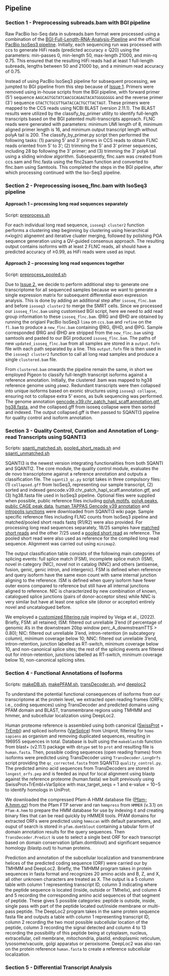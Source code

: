 ## Pipeline     

### Section 1 - Preprocessing subreads.bam with BGI pipeline     
Raw PacBio Iso-Seq data in subreads.bam format were processed using a combination of the [BGI-Full-Length-RNA-Analysis-Pipeline](https://github.com/shizhuoxing/BGI-Full-Length-RNA-Analysis-Pipeline) and the official [PacBio IsoSeq3 pipeline](https://github.com/PacificBiosciences/IsoSeq).  Initially, each sequencing run was processed with ccs to generate HiFi reads (predicted accuracy ≥ Q20) using the parameters: min-passes 0, min-length 50, max-length 21000, and min-rq 0.75. This ensured that the resulting HiFi reads had at least 1 full-length subreads, lengths between 50 and 21000 bp, and a minimum read accuracy of 0.75.     

Instead of using PacBio IsoSeq3 pipeline for subsequent processing, we jumpted to BGI pipeline from this step because of [Issue 1](/logs/Issue_1). Primers were removed using in-house scripts from the BGI pipeline, with forward primer (5') sequence `AAGCAGTGGTATCAACGCAGAGTACATGGGGGGGG` and the reverse primer (3') sequence `GTACTCTGCGTTGATACCACTGCTTACTAGT`. These primers were mapped to the CCS reads using NCBI BLAST (version 2.11.1). The BLAST results were utilized by the classify_by_primer utility to identify full-length transcripts based on the BGI patented multi-transcripts approach. FLNC reads were generated with parameters: minimum UMI length of 8, minimum aligned primer length is 16, and minimum output transcript length without polyA tail is 200. The classify_by_primer.py script then performed the following tasks: (1) parsing 5’ and 3’ primers in CCS reads to obtain FLNC reads oriented from 5’ to 3’; (2) trimming the 5’ and 3’ primer sequences, including 28 bp following the 3’ primer; and (3) trimming the 3’ polyA tail using a sliding window algorithm. Subsequently, flnc.sam was created from ccs.sam and flnc.fasta using the flnc2sam function and converted to flnc.bam using Samtools. This completed the steps in the BGI pipeline, after which processing continued with the Iso-Seq3 pipeline.   

### Section 2 - Preprocessing isoseq_flnc.bam with IsoSeq3 pipeline      
#### Approach 1 – processing long read sequences separately      
Script: [preprocess.sh](/codes/preprocess.sh)      

For each individual long read sequence, `isoseq3 cluster2` function performs a clustering step beginning by clustering using hierarchical n•log(n) alignemnt and iterative cluater merging, followed by polishing POA sequence generation using a QV-guided consensus approach. The resulting output contains isoforms with at least 2 FLNC reads, all should have a predicted accuracy of ≥0.99, as HiFi reads were used as input.     

#### Approach 2 – processing long read sequences together     
Script: [preprocess_pooled.sh](/codes/preprocess_pooled.sh)    

Due to [Issue 2](/logs/Issue_2), we decide to perform additional step to generate one transcriptome for all sequenced samples because we want to generate a single expression matrix for subsequent differential exon expression analysis. This is done by adding an additional step after `isoseq_flnc.bam` and before `isoseq3 cluster2` to merge the SMRT cells. Since we processed our `isoseq_flnc.bam` using customised BGI script, here we need to add read group information to these `isoseq_flnc.bam`. @RG and @HD are obtained by running the origianl PacBio IsoSeq3 `lima` on `ccs.bam` and `refine` on the `fl.bam` to produce a `new_flnc.bam` containing @RG, @HD, and @PG. Sample corresponded @RG and @HD are stripped from the `new_flnc.bam` using samtools and pasted to our BGI produced `isoseq_flnc.bam`. The paths of new `updated_isoseq_flnc.bam` from all samples are stored in a `output.fofn` file with each path separated by a line. This `output.fofn` file is then used in the `isoseq3 cluster2` function to call all long read samples and produce a single `clustered.bam` file.      

From `clustered.bam` onwards the pipeline remain the same, in short we employed Pigeon to classify full-length transcript isoforms against a reference annotation. Initially, the clustered .bam was mapped to hg38 reference genome using `pbmm2`. Redundant transcripts were then collapsed into unique isoforms based on exonic structures using `isoseq3 collapse`, ensuring not to collapse extra 5' exons, as bulk sequencing was performed. The genome annotation [gencode.v39.chr_patch_hapl_scaff.annotation.gtf](https://ftp.ebi.ac.uk/pub/databases/gencode/Gencode_human/release_39/gencode.v39.chr_patch_hapl_scaff.annotation.gtf.gz), [hg38.fasta](https://hgdownload.soe.ucsc.edu/goldenPath/hg38/bigZips/hg38.fa.gz), and the collapsed.gff from isoseq collapse were then sorted and indexed. The output collapsed.gff is then passed to SQANTI3 pipeline for quality control and isoform annotation.            

### Section 3 - Quality Control, Curation and Annotation of Long-read Transcripts using SQANTI3      
Scripts: [sqanti_matched.sh](/codes/sqanti_matched.sh), [pooled_short_reads.sh](/codes/pooled_short_reads.sh) and [sqanti_unmatched.sh](/codes/sqanti_unmatched.sh)     

SQANTI3 is the newest version integrating functionalities from both SQANTI and SQANTI2. The core module, the quality control module, evaluates the de novo transcriptome against a reference annotation and outputs a classification file. The `sqanti3_qc.py` script takes in three compulsory files: (1) `collapsed.gff` from IsoSeq3, representing our sample transcript, (2) sorted and indexed gencode.v39.chr_patch_hapl_scaff.annotation.gtf, and (3) hg38.fasta file used in IsoSeq3 pipeline. Optional files were supplied when possible, public reference files including [polyA motifs](/docs/mouse_and_human.polyA_motifs.txt), [polyA peaks](/docs/atlas.clusters.2.0.GRCh38.96.bed.zip), [public CAGE peak data](/docs/human.refTSS_v3.1.hg38.bed.zip), [human TAPPAS Gencode v39 annotation](https://app.tappas.org/resources/downloads/gffs/Homo_sapiens_Gencode_v39.zip) and [intropolis junctions](https://github.com/Magdoll/images_public/blob/master/SQANTI2_support_data/intropolis.v1.hg19_with_liftover_to_hg38.tsv.min_count_10.modified.gz) were downloaded from SQANTI3 wiki page. Sample specific reference files including FLNC counts from IsoSeq3 pipeline and matched/pooled short reads fastq (R1/R2) were also provided. For processing long read sequences separately, 18/25 samples have [matched short reads](docs/short_read_to_long_read_map.csv) and the other 7/25 used a [pooled short read](pooled_short_read.fofn) as reference. The pooled short read were also used as reference for the compiled long read sequence. Alignment was carried out using `minimap2`.   

The output classification table consists of the following main categories of splicing events: full splice match (FSM), incomplete splice match (ISM), novel in category (NIC), novel not in catalog (NNC) and others (antisense, fusion, genic, genic intron, and intergenic). FSM is defined when reference and query isoform have the same exon count with same internal junction aligning to the reference. ISM is defined when query isoform have fewer outer exons compared to reference but still have all internal junctions aligned to reference. NIC is characterized by new combination of known, catalogued splice junctions (pairs of donor-acceptor sites) while NNC is very similar but have at least one splice site (donor or acceptor) entirely novel and uncatalogued before.    

We employed a [customized filtering rule](filter_custom.json) inspired by Veiga et al., (2022). Briefly, FSM: all retained; ISM: filtered out unreliable 3’end (if percentage of genomic A’s in the downstream 20bp window perc_A_dowmstreamTTS > 0.80); NIC: filtered out unreliable 3’end, intron-retention (in subcategory column), minimum coverage below 10; NNC: filtered out unreliable 3’end, intron-retention, junction labelled as RT-switch, minimum coverage below 10, and non-canonical splice sites; the rest of the splicing events are filtered out for intron-retention, junctions labelled as RT-switch, minimum coverage below 10, non-canonical splicing sites.      

### Section 4 - Functional Annotations of Isoforms     
Scripts: [makeDB.sh](/codes/makeDB.sh), [makePFAM.sh](/codes/makePFAM.sh), [transDecoder.sh](/codes/transDecoder.sh), and [deeploc2](/codes/deeploc2/sh)       

To understand the potential functional consequences of isoforms from our transcriptome at the protein level, we extracted open reading frames (ORFs; i.e., coding sequences) using TransDecoder and predicted domains using PFAM domain and BLAST, transmembrane regions using TMHMM and hmmer, and subcellular localization using DeepLoc2.      

Human proteome reference is assembled using both canonical ([SwissProt](ftp://ftp.ebi.ac.uk/pub/databases/uniprot/knowledgebase/uniprot_sprot.fasta.gz) + [TrEmbl](ftp://ftp.ebi.ac.uk/pub/databases/uniprot/knowledgebase/uniprot_trembl.fasta.gz)) and spliced isoforms ([VarSplice](ftp://ftp.ebi.ac.uk/pub/databases/uniprot/knowledgebase/uniprot_sprot_varsplic.fasta.gz)) from Uniprot, filtering for `homo sapiens` as organism and removing duplicated sequences, resulting in 196955 sequences in total. Database is built using the `makeblastdb` function from blast+ (v2.11.1) package with `dbtype` set to `prot` and resulting file is `human.fasta`. Then, possible coding sequences (open reading frames) from isoforms were predicted using TransDecoder using `TransDecoder.LongOrfs` script providing the `qc_corrected.fasta` from SQANTI3 `quality_control.py`. The predicted amino acid sequences from TransDecoders are stored in `longest_orfs.pep` and is feeded as input for local alignment using blastp against the reference proteome (human.fasta) we built previously using SwissProt+TrEmbl+VarSplice with max_target_seqs = 1 and e-value = 10−5 to identify homologs in UniProt.     

We downloaded the compressed Pfam-A HMM database file ([Pfam-A.hmm.gz](ftp://ftp.ebi.ac.uk/pub/databases/Pfam/current_release/Pfam-A.hmm.gz)) from the Pfam FTP server and ran `hmmpress` from `HMMER` (v.3.1) on `Pfam-A.hmm` to prepare the HMM database for use by indexing it and creating binary files that can be read quickly by HMMER tools. PFAM domains for extracted ORFs were predicted using `hmmscan` with default parameters, and ouput of search is stored in `pfam.domtblout` containing a tabular form of domain annotation results for the query sequences. Then `TransDecoder.Predict` is use to select a single best ORF for each transcript based on domain conservation (pfam.domtblout) and significant sequence homology (blastp.out) to human proteins.       

Prediction and annotation of the subcellular localization and transmembrane helices of the predicted coding sequence (ORF) were carried our by TMHMM and DeepLoc2. Briefly, the TMHMM program takes in protein sequences in fasta format and recognizes 20 amino acids and B, Z, and X, all other unknown characters are treated as X. The output is a 5 column table with column 1 representing transcript ID, column 3 indicating where the peptide sequence is located (inside, outside or TMhelix), and column 4 and 5 recording the corresponding amino acid sequences of that segment of peptide. These gives 5 possible categories: peptide is outside, inside, single pass with part of the peptide located out/inside membrane or multi-pass peptide. The DeepLoc2 program takes in the same protein sequence fasta file and outputs a table with column 1 representing transcript ID, column 2 recording the two most possible subcellular location of the peptide, column 3 recording the signal detected and column 4 to 13 recording the possibility of this peptide being at cytoplasm, nucleus, extracellular, cell membrane, mitochondria, plastid, endoplasmic reticulum, lysosome/vacuole, golgi apparatus or peroxisome. DeepLoc2 was also ran on the protein reference `human.fasta` to create a reference subcellular localization.    

### Section 5 - Differential Transcript Analysis     
























